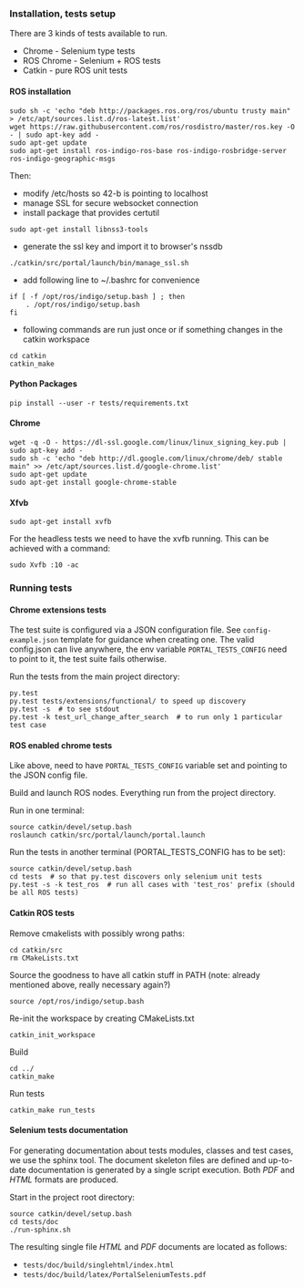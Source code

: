 ### Installation, tests setup

There are 3 kinds of tests available to run.

* Chrome - Selenium type tests
* ROS Chrome - Selenium + ROS tests
* Catkin - pure ROS unit tests

#### ROS installation


```
sudo sh -c 'echo "deb http://packages.ros.org/ros/ubuntu trusty main" > /etc/apt/sources.list.d/ros-latest.list'
wget https://raw.githubusercontent.com/ros/rosdistro/master/ros.key -O - | sudo apt-key add -
sudo apt-get update
sudo apt-get install ros-indigo-ros-base ros-indigo-rosbridge-server ros-indigo-geographic-msgs
```

Then:

- modify /etc/hosts so 42-b is pointing to localhost
- manage SSL for secure websocket connection
- install package that provides certutil
```
sudo apt-get install libnss3-tools
```

- generate the ssl key and import it to browser's nssdb
```
./catkin/src/portal/launch/bin/manage_ssl.sh
```

- add following line to ~/.bashrc for convenience
```
if [ -f /opt/ros/indigo/setup.bash ] ; then
    . /opt/ros/indigo/setup.bash
fi
```

- following commands are run just once or if something changes in the catkin workspace
```
cd catkin
catkin_make
```

#### Python Packages

```
pip install --user -r tests/requirements.txt
```

#### Chrome

```
wget -q -O - https://dl-ssl.google.com/linux/linux_signing_key.pub | sudo apt-key add -
sudo sh -c 'echo "deb http://dl.google.com/linux/chrome/deb/ stable main" >> /etc/apt/sources.list.d/google-chrome.list'
sudo apt-get update
sudo apt-get install google-chrome-stable
```


#### Xfvb

```
sudo apt-get install xvfb
```

For the headless tests we need to have the xvfb running. This can be achieved with a command:

```
sudo Xvfb :10 -ac
```

### Running tests

#### Chrome extensions tests

The test suite is configured via a JSON configuration file. See `config-example.json` template
for guidance when creating one. The valid config.json can live anywhere, the env
variable `PORTAL_TESTS_CONFIG` need to point to it, the test suite fails otherwise.

Run the tests from the main project directory:

```
py.test
py.test tests/extensions/functional/ to speed up discovery
py.test -s  # to see stdout
py.test -k test_url_change_after_search  # to run only 1 particular test case
```

#### ROS enabled chrome tests

Like above, need to have `PORTAL_TESTS_CONFIG` variable set and pointing
to the JSON config file.

Build and launch ROS nodes. Everything run from the project directory.


Run in one terminal:

```
source catkin/devel/setup.bash
roslaunch catkin/src/portal/launch/portal.launch
```

Run the tests in another terminal (PORTAL_TESTS_CONFIG has to be set):

```
source catkin/devel/setup.bash
cd tests  # so that py.test discovers only selenium unit tests
py.test -s -k test_ros  # run all cases with 'test_ros' prefix (should be all ROS tests)
```


#### Catkin ROS tests

Remove cmakelists with possibly wrong paths:

```
cd catkin/src
rm CMakeLists.txt
```

Source the goodness to have all catkin stuff in PATH
(note: already mentioned above, really necessary again?)

```
source /opt/ros/indigo/setup.bash
```

Re-init the workspace by creating CMakeLists.txt

```
catkin_init_workspace
```
Build

```
cd ../
catkin_make
```
Run tests

```
catkin_make run_tests
```



#### Selenium tests documentation

For generating documentation about tests modules, classes and test cases, we use
the sphinx tool. The document skeleton files are defined and up-to-date documentation is
generated by a single script execution. Both *PDF* and *HTML* formats are produced. 

Start in the project root directory: 

```
source catkin/devel/setup.bash
cd tests/doc
./run-sphinx.sh
```

The resulting single file *HTML* and *PDF* documents are located as follows:

- `tests/doc/build/singlehtml/index.html`
- `tests/doc/build/latex/PortalSeleniumTests.pdf`
